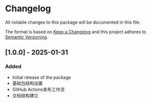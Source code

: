 # Changelog
All notable changes to this package will be documented in this file.

The format is based on [Keep a Changelog](http://keepachangelog.com/en/1.0.0/)
and this project adheres to [Semantic Versioning](http://semver.org/spec/v2.0.0.html).

## [1.0.0] - 2025-01-31
### Added
- Initial release of the package
- 基础包结构设置
- GitHub Actions发布工作流
- 文档结构建立